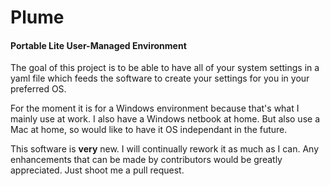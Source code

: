 Plume
=====

#### Portable Lite User-Managed Environment

The goal of this project is to be able to have all of your system settings in a yaml file which feeds the software to create your settings for you in your preferred OS.

For the moment it is for a Windows environment because that's what I mainly use at work. I also have a Windows netbook at home. But also use a Mac at home, so would like to have it OS independant in the future.

This software is **very** new. I will continually rework it as much as I can. Any enhancements that can be made by contributors would be greatly appreciated. Just shoot me a pull request.
